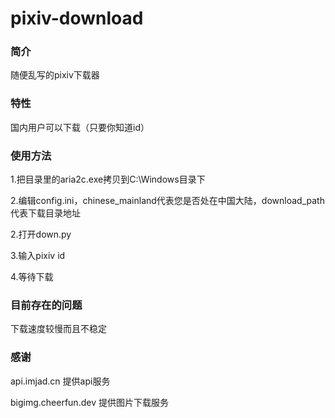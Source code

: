 # pixiv-download

### 简介

随便乱写的pixiv下载器

### 特性

国内用户可以下载（只要你知道id）

### 使用方法

1.把目录里的aria2c.exe拷贝到C:\Windows目录下

2.编辑config.ini，chinese_mainland代表您是否处在中国大陆，download_path代表下载目录地址

2.打开down.py

3.输入pixiv id

4.等待下载

### 目前存在的问题

下载速度较慢而且不稳定

### 感谢

api.imjad.cn 提供api服务

bigimg.cheerfun.dev 提供图片下载服务